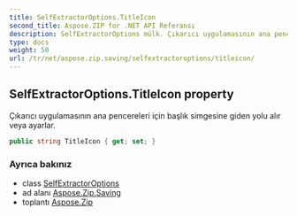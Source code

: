 ```yaml
---
title: SelfExtractorOptions.TitleIcon
second_title: Aspose.ZIP for .NET API Referansı
description: SelfExtractorOptions mülk. Çıkarıcı uygulamasının ana pencereleri için başlık simgesine giden yolu alır veya ayarlar.
type: docs
weight: 50
url: /tr/net/aspose.zip.saving/selfextractoroptions/titleicon/
---
```

## SelfExtractorOptions.TitleIcon property

Çıkarıcı uygulamasının ana pencereleri için başlık simgesine giden yolu alır veya ayarlar.

```csharp
public string TitleIcon { get; set; }
```

### Ayrıca bakınız

* class [SelfExtractorOptions](../)
* ad alanı [Aspose.Zip.Saving](../../selfextractoroptions/)
* toplantı [Aspose.Zip](../../../)


